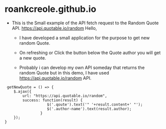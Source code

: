 # roankcreole.github.io
- This is the Small example of the API fetch request to the Random Quote API. https://api.quotable.io/random
Hello,
  - I have developed a small application for the purpose to get new random Quote.
  - On refreshing or Click the button below the Quote author you will get a new quote.
  
  - Probably i can develop my own API someday that returns the random Quote but in this demo, I have used https://api.quotable.io/random API.

```
 getNewQuote = () => {
	$.ajax({
		url: "https://api.quotable.io/random",               
		success: function(result) { 
                   $('.qoute').text('" '+result.content+' "');
                   $('.author-name').text(result.author);
			    }	    	    
	}); 
}
```
